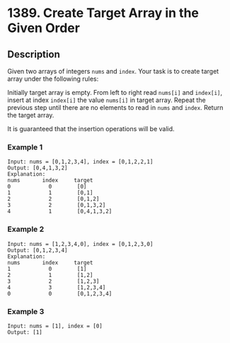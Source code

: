 # 1389. Create Target Array in the Given Order

## Description

Given two arrays of integers `nums` and `index`. Your task is to create target array under the following rules:

Initially target array is empty.
From left to right read `nums[i]` and `index[i]`, insert at index `index[i]` the value `nums[i]` in target array.
Repeat the previous step until there are no elements to read in `nums` and `index`.
Return the target array.

It is guaranteed that the insertion operations will be valid.


### Example 1

```
Input: nums = [0,1,2,3,4], index = [0,1,2,2,1]
Output: [0,4,1,3,2]
Explanation:
nums       index     target
0            0        [0]
1            1        [0,1]
2            2        [0,1,2]
3            2        [0,1,3,2]
4            1        [0,4,1,3,2]
```
### Example 2
```
Input: nums = [1,2,3,4,0], index = [0,1,2,3,0]
Output: [0,1,2,3,4]
Explanation:
nums       index     target
1            0        [1]
2            1        [1,2]
3            2        [1,2,3]
4            3        [1,2,3,4]
0            0        [0,1,2,3,4]
```

### Example 3
```
Input: nums = [1], index = [0]
Output: [1]
```
